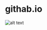 # githab.io
![alt text](https://github.com/reactivve/githab.io/assets/163995685/31ef0360-b8f4-433a-8d63-5671fcb86dca)

